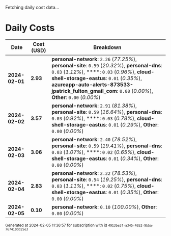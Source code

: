 Fetching daily cost data...
# Daily Costs

| Date | Cost (USD) | Breakdown |
|------|----------------|-----------|
| **2024-02-01** | **2.93** | **personal-network**: `2.26` (_77.25%_), **personal-site**: `0.59` (_20.32%_), **personal-dns**: `0.03` (_1.12%_), ****: `0.03` (_0.96%_), **cloud-shell-storage-eastus**: `0.01` (_0.35%_), **azureapp-auto-alerts-873533-jpatrick_fulton_gmail_com**: `0.00` (_0.00%_), **Other**: `0.00` (_0.00%_) |
| **2024-02-02** | **3.57** | **personal-network**: `2.91` (_81.38%_), **personal-site**: `0.59` (_16.64%_), **personal-dns**: `0.03` (_0.92%_), ****: `0.03` (_0.78%_), **cloud-shell-storage-eastus**: `0.01` (_0.29%_), **Other**: `0.00` (_0.00%_) |
| **2024-02-03** | **3.06** | **personal-network**: `2.40` (_78.52%_), **personal-site**: `0.59` (_19.41%_), **personal-dns**: `0.03` (_1.07%_), ****: `0.02` (_0.65%_), **cloud-shell-storage-eastus**: `0.01` (_0.34%_), **Other**: `0.00` (_0.00%_) |
| **2024-02-04** | **2.83** | **personal-network**: `2.22` (_78.53%_), **personal-site**: `0.54` (_19.25%_), **personal-dns**: `0.03` (_1.11%_), ****: `0.02` (_0.75%_), **cloud-shell-storage-eastus**: `0.01` (_0.35%_), **Other**: `0.00` (_0.00%_) |
| **2024-02-05** | **0.10** | **personal-network**: `0.10` (_100.00%_), **Other**: `0.00` (_0.00%_) |


<sup>Generated at 2024-02-05 11:36:57 for subscription with id `4913be3f-a345-4652-9bba-767418dd25e3`</sup>
